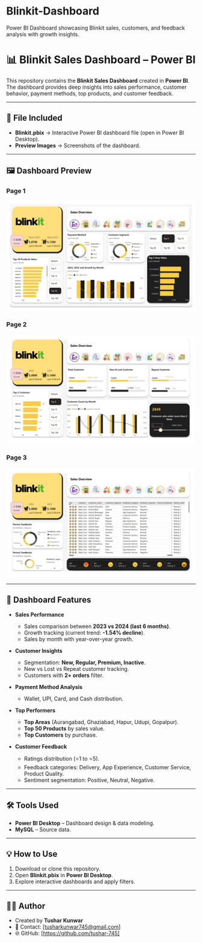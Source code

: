 # Blinkit-Dashboard
Power BI Dashboard showcasing Blinkit sales, customers, and feedback analysis with growth insights.

# 📊 Blinkit Sales Dashboard – Power BI

This repository contains the **Blinkit Sales Dashboard** created in **Power BI**.  
The dashboard provides deep insights into sales performance, customer behavior, payment methods, top products, and customer feedback.

---

## 📂 File Included
- **Blinkit.pbix** → Interactive Power BI dashboard file (open in Power BI Desktop).  
- **Preview Images** → Screenshots of the dashboard.

---

## 🖼️ Dashboard Preview

### Page 1
![Blinkit Dashboard Page 1](./Blinkt_page-01.jpg)

### Page 2
![Blinkit Dashboard Page 2](./Blinkt_page-02.jpg)

### Page 3
![Blinkit Dashboard Page 3](./Blinkt_page-03.jpg)

---

## 🚀 Dashboard Features
- **Sales Performance**
  - Sales comparison between **2023 vs 2024 (last 6 months)**.
  - Growth tracking (current trend: **-1.54% decline**).
  - Sales by month with year-over-year growth.

- **Customer Insights**
  - Segmentation: **New, Regular, Premium, Inactive**.
  - New vs Lost vs Repeat customer tracking.
  - Customers with **2+ orders** filter.

- **Payment Method Analysis**
  - Wallet, UPI, Card, and Cash distribution.

- **Top Performers**
  - **Top Areas** (Aurangabad, Ghaziabad, Hapur, Udupi, Gopalpur).
  - **Top 50 Products** by sales value.
  - **Top Customers** by purchase.

- **Customer Feedback**
  - Ratings distribution (⭐1 to ⭐5).
  - Feedback categories: Delivery, App Experience, Customer Service, Product Quality.
  - Sentiment segmentation: Positive, Neutral, Negative.

---

## 🛠️ Tools Used
- **Power BI Desktop** – Dashboard design & data modeling.  
- **MySQL** – Source data.  

---

## 💡 How to Use
1. Download or clone this repository.  
2. Open **Blinkit.pbix** in **Power BI Desktop**.  
3. Explore interactive dashboards and apply filters.  

---

## 👨‍💻 Author
- Created by **Tushar Kunwar**  
- 📧 Contact: [tusharkunwar745@gmail.com]
- 🌐 GitHub:  [https://github.com/tushar-745]



